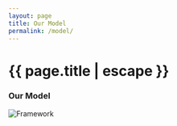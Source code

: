 ```yaml
---
layout: page
title: Our Model
permalink: /model/
---
```


<h1 class="page-title">{{ page.title | escape }}</h1>

### Our Model
<img src="RepTaL_Framework.jpg" alt="Framework">



